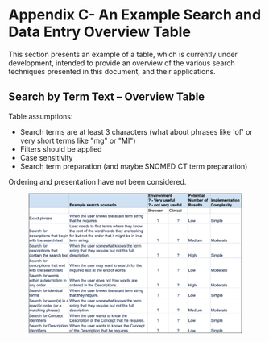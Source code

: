 # Appendix C- An Example Search and Data Entry Overview Table

This section presents an example of a table, which is currently under development, intended to provide an overview of the various search techniques presented in this document, and their applications.

## Search by Term Text – Overview Table

Table assumptions:

* Search terms are at least 3 characters (what about phrases like 'of' or very short terms like "mg" or "MI")
* Filters should be applied
* Case sensitivity
* Search term preparation (and maybe SNOMED CT term preparation)

Ordering and presentation have not been considered.

<figure><img src="../.gitbook/assets/Appendix C table (1).png" alt=""><figcaption></figcaption></figure>
